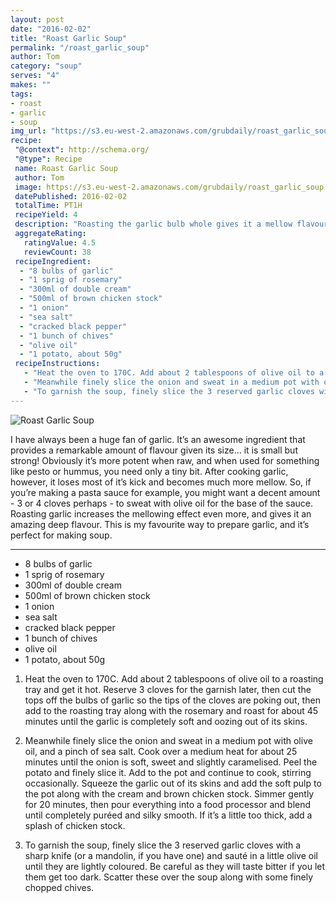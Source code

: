 ```yaml
---
layout: post
date: "2016-02-02"
title: "Roast Garlic Soup"
permalink: "/roast_garlic_soup"
author: Tom
category: "soup"
serves: "4"
makes: ""
tags:
- roast
- garlic
- soup
img_url: "https://s3.eu-west-2.amazonaws.com/grubdaily/roast_garlic_soup.jpg"
recipe:
 "@context": http://schema.org/
 "@type": Recipe
 name: Roast Garlic Soup
 author: Tom
 image: https://s3.eu-west-2.amazonaws.com/grubdaily/roast_garlic_soup.jpg
 datePublished: 2016-02-02
 totalTime: PT1H
 recipeYield: 4
 description: "Roasting the garlic bulb whole gives it a mellow flavour with a hint of caramel."
 aggregateRating:
   ratingValue: 4.5
   reviewCount: 38
 recipeIngredient:
  - "8 bulbs of garlic"
  - "1 sprig of rosemary"
  - "300ml of double cream"
  - "500ml of brown chicken stock"
  - "1 onion"
  - "sea salt"
  - "cracked black pepper"
  - "1 bunch of chives"
  - "olive oil"
  - "1 potato, about 50g"
 recipeInstructions:
   - "Heat the oven to 170C. Add about 2 tablespoons of olive oil to a roasting tray and get it hot. Reserve 3 cloves for the garnish later, then cut the tops off the bulbs of garlic so the tips of the cloves are poking out, then add to the roasting tray along with the rosemary and roast for about 45 minutes until the garlic is completely soft and oozing out of its skins."
   - "Meanwhile finely slice the onion and sweat in a medium pot with olive oil, and a pinch of sea salt. Cook over a medium heat for about 25 minutes until the onion is soft, sweet and slightly caramelised. Peel the potato and finely slice it. Add to the pot and continue to cook, stirring occasionally. Squeeze the garlic out of its skins and add the soft pulp to the pot along with the cream and brown chicken stock. Simmer gently for 20 minutes, then pour everything into a food processor and blend until completely puréed and silky smooth. If it’s a little too thick, add a splash of chicken stock."
   - "To garnish the soup, finely slice the 3 reserved garlic cloves with a sharp knife (or a mandolin, if you have one) and sauté in a little olive oil until they are lightly coloured. Be careful as they will taste bitter if you let them get too dark. Scatter these over the soup along with some finely chopped chives."
---
```

<img src="https://s3.eu-west-2.amazonaws.com/grubdaily/roast_garlic_soup.jpg" alt="Roast Garlic Soup" />

I have always been a huge fan of garlic. It’s an awesome ingredient that provides a remarkable amount of flavour given its size… it is small but strong! Obviously it’s more potent when raw, and when used for something like pesto or hummus, you need only a tiny bit. After cooking garlic, however, it loses most of it’s kick and becomes much more mellow. So, if you’re making a pasta sauce for example, you might want a decent amount - 3 or 4 cloves perhaps - to sweat with olive oil for the base of the sauce. Roasting garlic increases the mellowing effect even more, and gives it an amazing deep flavour. This is my favourite way to prepare garlic, and it’s perfect for making soup.

---
* 8 bulbs of garlic
* 1 sprig of rosemary
* 300ml of double cream
* 500ml of brown chicken stock
* 1 onion
* sea salt
* cracked black pepper
* 1 bunch of chives
* olive oil
* 1 potato, about 50g

1. Heat the oven to 170C. Add about 2 tablespoons of olive oil to a roasting tray and get it hot. Reserve 3 cloves for the garnish later, then cut the tops off the bulbs of garlic so the tips of the cloves are poking out, then add to the roasting tray along with the rosemary and roast for about 45 minutes until the garlic is completely soft and oozing out of its skins.

2. Meanwhile finely slice the onion and sweat in a medium pot with olive oil, and a pinch of sea salt. Cook over a medium heat for about 25 minutes until the onion is soft, sweet and slightly caramelised. Peel the potato and finely slice it. Add to the pot and continue to cook, stirring occasionally. Squeeze the garlic out of its skins and add the soft pulp to the pot along with the cream and brown chicken stock. Simmer gently for 20 minutes, then pour everything into a food processor and blend until completely puréed and silky smooth. If it’s a little too thick, add a splash of chicken stock.

3. To garnish the soup, finely slice the 3 reserved garlic cloves with a sharp knife (or a mandolin, if you have one) and sauté in a little olive oil until they are lightly coloured. Be careful as they will taste bitter if you let them get too dark. Scatter these over the soup along with some finely chopped chives.
